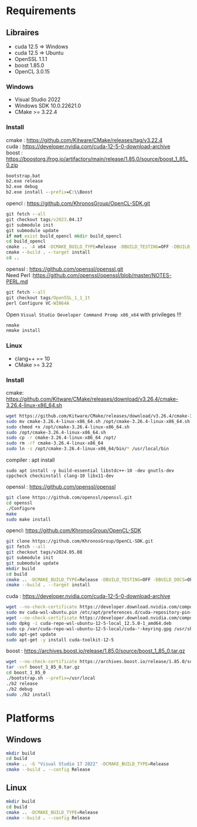 # Requirements
  
## Libraires
- cuda 12.5 => Windows
- cuda 12.5 => Ubuntu
- OpenSSL 1.1.1
- boost 1.85.0
- OpenCL 3.0.15
  
### Windows
- Visual Studio 2022
- Windows SDK 10.0.22621.0
- CMake >= 3.22.4

### Install
cmake : https://github.com/Kitware/CMake/releases/tag/v3.22.4  
cuda : https://developer.nvidia.com/cuda-12-5-0-download-archive  
boost : https://boostorg.jfrog.io/artifactory/main/release/1.85.0/source/boost_1_85_0.zip  
```bat
bootstrap.bat
b2.exe release
b2.exe debug
b2.exe install --prefix=C:\\Boost
```
opencl :  https://github.com/KhronosGroup/OpenCL-SDK.git 
```bat
git fetch --all
git checkout tags/v2023.04.17
git submodule init
git submodule update
if not exist build_opencl mkdir build_opencl
cd build_opencl
cmake .. -A x64 -DCMAKE_BUILD_TYPE=Release -DBUILD_TESTING=OFF -DBUILD_DOCS=OFF -DBUILD_EXAMPLES=OFF -DBUILD_TESTS=OFF -DOPENCL_SDK_BUILD_SAMPLES=ON -DOPENCL_SDK_TEST_SAMPLES=OFF -DCMAKE_INSTALL_PREFIX=C:/OpenCL
cmake --build . --target install
cd ..
```
openssl : https://github.com/openssl/openssl.git  
Need Perl :https://github.com/openssl/openssl/blob/master/NOTES-PERL.md 
```bat
git fetch --all
git checkout tags/OpenSSL_1_1_1t
perl Configure VC-WIN64A
```
Open `Visual Studio Developer Command Promp x86_x64` with privileges !!!
```bat
nmake
nmake install
```
  
### Linux
- clang++ == 10
- CMake >= 3.22

### Install
cmake: https://github.com/Kitware/CMake/releases/download/v3.26.4/cmake-3.26.4-linux-x86_64.sh  
```sh
wget https://github.com/Kitware/CMake/releases/download/v3.26.4/cmake-3.26.4-linux-x86_64.sh --no-check-certificate
sudo mv cmake-3.26.4-linux-x86_64.sh /opt/cmake-3.26.4-linux-x86_64.sh
sudo chmod +x /opt/cmake-3.26.4-linux-x86_64.sh
sudo /opt/cmake-3.26.4-linux-x86_64.sh
sudo cp -r cmake-3.26.4-linux-x86_64 /opt/
sudo rm -rf cmake-3.26.4-linux-x86_64
sudo ln -s /opt/cmake-3.26.4-linux-x86_64/bin/* /usr/local/bin
```
compiler : apt install  
```bah
sudo apt install -y build-essential libstdc++-10 -dev gnutls-dev cppcheck checkinstall clang-10 libx11-dev
```
openssl : https://github.com/openssl/openssl
```sh
git clone https://github.com/openssl/openssl.git
cd openssl
./Configure
make
sudo make install
```
opencl: https://github.com/KhronosGroup/OpenCL-SDK  
```sh
git clone https://github.com/KhronosGroup/OpenCL-SDK.git
git fetch --all
git checkout tags/v2024.05.08
git submodule init
git submodule update
mkdir build
cd build
cmake .. -DCMAKE_BUILD_TYPE=Release -DBUILD_TESTING=OFF -DBUILD_DOCS=OFF -DBUILD_EXAMPLES=OFF -DBUILD_TESTS=OFF -DOPENCL_SDK_BUILD_SAMPLES=OFF -DOPENCL_SDK_TEST_SAMPLES=OFF -DCMAKE_INSTALL_PREFIX=/usr/local
cmake --build . --target install
```
cuda : https://developer.nvidia.com/cuda-12-5-0-download-archive  
```sh
wget --no-check-certificate https://developer.download.nvidia.com/compute/cuda/repos/wsl-ubuntu/x86_64/cuda-wsl-ubuntu.pin
sudo mv cuda-wsl-ubuntu.pin /etc/apt/preferences.d/cuda-repository-pin-600
wget --no-check-certificate https://developer.download.nvidia.com/compute/cuda/12.5.0/local_installers/cuda-repo-wsl-ubuntu-12-5-local_12.5.0-1_amd64.deb
sudo dpkg -i cuda-repo-wsl-ubuntu-12-5-local_12.5.0-1_amd64.deb
sudo cp /var/cuda-repo-wsl-ubuntu-12-5-local/cuda-*-keyring.gpg /usr/share/keyrings/
sudo apt-get update
sudo apt-get -y install cuda-toolkit-12-5
```
boost : https://archives.boost.io/release/1.85.0/source/boost_1_85_0.tar.gz  
```sh
wget --no-check-certificate https://archives.boost.io/release/1.85.0/source/boost_1_85_0.tar.gz
tar -xvf boost_1_85_0.tar.gz
cd boost_1_85_0
./bootstrap.sh --prefix=/usr/local
./b2 release
./b2 debug
sudo ./b2 install
```
# Platforms
  
## Windows

```sh
mkdir build
cd build
cmake .. -G "Visual Studio 17 2022" -DCMAKE_BUILD_TYPE=Release
cmake --build . --config Release
```
  
## Linux
```sh
mkdir build
cd build
cmake .. -DCMAKE_BUILD_TYPE=Release
cmake --build . --config Release
```
